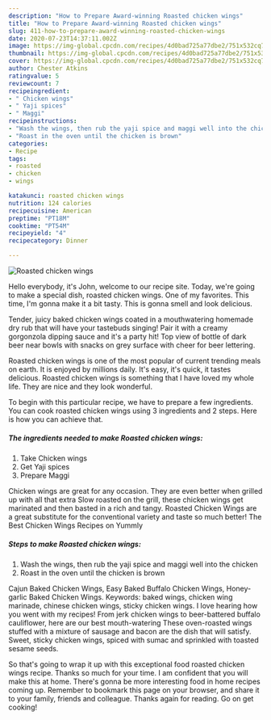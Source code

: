 ```yaml
---
description: "How to Prepare Award-winning Roasted chicken wings"
title: "How to Prepare Award-winning Roasted chicken wings"
slug: 411-how-to-prepare-award-winning-roasted-chicken-wings
date: 2020-07-23T14:37:11.002Z
image: https://img-global.cpcdn.com/recipes/4d0bad725a77dbe2/751x532cq70/roasted-chicken-wings-recipe-main-photo.jpg
thumbnail: https://img-global.cpcdn.com/recipes/4d0bad725a77dbe2/751x532cq70/roasted-chicken-wings-recipe-main-photo.jpg
cover: https://img-global.cpcdn.com/recipes/4d0bad725a77dbe2/751x532cq70/roasted-chicken-wings-recipe-main-photo.jpg
author: Chester Atkins
ratingvalue: 5
reviewcount: 7
recipeingredient:
- " Chicken wings"
- " Yaji spices"
- " Maggi"
recipeinstructions:
- "Wash the wings, then rub the yaji spice and maggi well into the chicken"
- "Roast in the oven until the chicken is brown"
categories:
- Recipe
tags:
- roasted
- chicken
- wings

katakunci: roasted chicken wings 
nutrition: 124 calories
recipecuisine: American
preptime: "PT18M"
cooktime: "PT54M"
recipeyield: "4"
recipecategory: Dinner

---
```



![Roasted chicken wings](https://img-global.cpcdn.com/recipes/4d0bad725a77dbe2/751x532cq70/roasted-chicken-wings-recipe-main-photo.jpg)

Hello everybody, it's John, welcome to our recipe site. Today, we're going to make a special dish, roasted chicken wings. One of my favorites. This time, I'm gonna make it a bit tasty. This is gonna smell and look delicious.

Tender, juicy baked chicken wings coated in a mouthwatering homemade dry rub that will have your tastebuds singing! Pair it with a creamy gorgonzola dipping sauce and it&#39;s a party hit! Top view of bottle of dark beer near bowls with snacks on grey surface with cheer for beer lettering.

Roasted chicken wings is one of the most popular of current trending meals on earth. It is enjoyed by millions daily. It's easy, it's quick, it tastes delicious. Roasted chicken wings is something that I have loved my whole life. They are nice and they look wonderful.


To begin with this particular recipe, we have to prepare a few ingredients. You can cook roasted chicken wings using 3 ingredients and 2 steps. Here is how you can achieve that.

<!--inarticleads1-->

##### The ingredients needed to make Roasted chicken wings:

1. Take  Chicken wings
1. Get  Yaji spices
1. Prepare  Maggi


Chicken wings are great for any occasion. They are even better when grilled up with all that extra Slow roasted on the grill, these chicken wings get marinated and then basted in a rich and tangy. Roasted Chicken Wings are a great substitute for the conventional variety and taste so much better! The Best Chicken Wings Recipes on Yummly 

<!--inarticleads2-->

##### Steps to make Roasted chicken wings:

1. Wash the wings, then rub the yaji spice and maggi well into the chicken
1. Roast in the oven until the chicken is brown


Cajun Baked Chicken Wings, Easy Baked Buffalo Chicken Wings, Honey-garlic Baked Chicken Wings. Keywords: baked wings, chicken wing marinade, chinese chicken wings, sticky chicken wings. I love hearing how you went with my recipes! From jerk chicken wings to beer-battered buffalo cauliflower, here are our best mouth-watering These oven-roasted wings stuffed with a mixture of sausage and bacon are the dish that will satisfy. Sweet, sticky chicken wings, spiced with sumac and sprinkled with toasted sesame seeds. 

So that's going to wrap it up with this exceptional food roasted chicken wings recipe. Thanks so much for your time. I am confident that you will make this at home. There's gonna be more interesting food in home recipes coming up. Remember to bookmark this page on your browser, and share it to your family, friends and colleague. Thanks again for reading. Go on get cooking!
